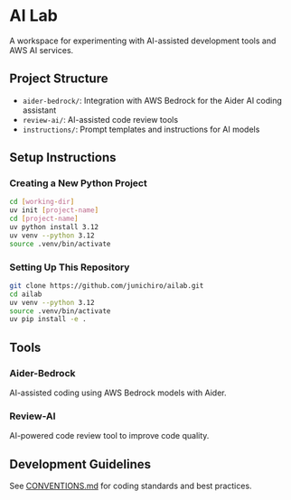 # AI Lab

A workspace for experimenting with AI-assisted development tools and AWS AI services.

## Project Structure

- `aider-bedrock/`: Integration with AWS Bedrock for the Aider AI coding assistant
- `review-ai/`: AI-assisted code review tools
- `instructions/`: Prompt templates and instructions for AI models

## Setup Instructions

### Creating a New Python Project

```bash
cd [working-dir]
uv init [project-name]
cd [project-name]
uv python install 3.12
uv venv --python 3.12
source .venv/bin/activate
```

### Setting Up This Repository

```bash
git clone https://github.com/junichiro/ailab.git
cd ailab
uv venv --python 3.12
source .venv/bin/activate
uv pip install -e .
```

## Tools

### Aider-Bedrock

AI-assisted coding using AWS Bedrock models with Aider.

### Review-AI

AI-powered code review tool to improve code quality.

## Development Guidelines

See [CONVENTIONS.md](./CONVENTIONS.md) for coding standards and best practices.

